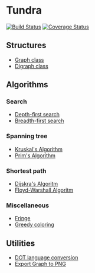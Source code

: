Tundra
======

[![Build Status](https://travis-ci.org/caiopo/tundra.svg?branch=master)](https://travis-ci.org/caiopo/graph) [![Coverage Status](https://coveralls.io/repos/github/caiopo/tundra/badge.svg?branch=master)](https://coveralls.io/github/caiopo/tundra?branch=master)

Structures
----------
- [Graph class](tundra/core/graph.py)
- [Digraph class](tundra/core/digraph.py)


Algorithms
----------
### Search
- [Depth-first search](tundra/algorithm/search.py)
- [Breadth-first search](tundra/algorithm/search.py)

### Spanning tree
- [Kruskal's Algorithm](tundra/algorithm/spanning_tree.py)
- [Prim's Algorithm](tundra/algorithm/spanning_tree.py)

### Shortest path
- [Dijskra's Algoritm](tundra/algorithm/path.py)
- [Floyd-Warshall Algoritm](tundra/algorithm/path.py)

### Miscellaneous
- [Fringe](tundra/algorithm/misc.py)
- [Greedy coloring](tundra/algorithm/misc.py)

Utilities
---------
- [DOT language conversion](tundra/util.py)
- [Export Graph to PNG](tundra/util.py)
